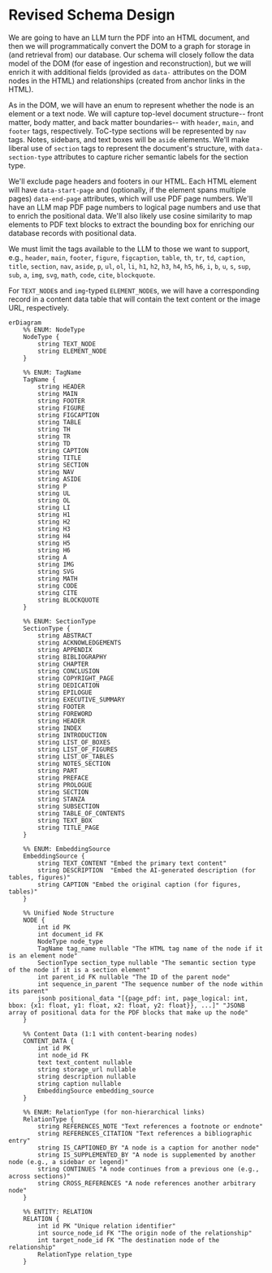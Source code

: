# Revised Schema Design

We are going to have an LLM turn the PDF into an HTML document, and then we will programmatically convert the DOM to a graph for storage in (and retrieval from) our database. Our schema will closely follow the data model of the DOM (for ease of ingestion and reconstruction), but we will enrich it with additional fields (provided as `data-` attributes on the DOM nodes in the HTML) and relationships (created from anchor links in the HTML).

As in the DOM, we will have an enum to represent whether the node is an element or a text node. We will capture top-level document structure-- front matter, body matter, and back matter boundaries-- with `header`, `main`, and `footer` tags, respectively. ToC-type sections will be represented by `nav` tags. Notes, sidebars, and text boxes will be `aside` elements. We'll make liberal use of `section` tags to represent the document's structure, with `data-section-type` attributes to capture richer semantic labels for the section type.

We'll exclude page headers and footers in our HTML. Each HTML element will have `data-start-page` and (optionally, if the element spans multiple pages) `data-end-page` attributes, which will use PDF page numbers. We'll have an LLM map PDF page numbers to logical page numbers and use that to enrich the positional data. We'll also likely use cosine similarity to map elements to PDF text blocks to extract the bounding box for enriching our database records with positional data.

We must limit the tags available to the LLM to those we want to support, e.g., `header`, `main`, `footer`, `figure`, `figcaption`, `table`, `th`, `tr`, `td`, `caption`, `title`, `section`, `nav`, `aside`, `p`, `ul`, `ol`, `li`, `h1`, `h2`, `h3`, `h4`, `h5`, `h6`, `i`, `b`, `u`, `s`, `sup`, `sub`, `a`, `img`, `svg`, `math`, `code`, `cite`, `blockquote`.

For `TEXT_NODE`s and `img`-typed `ELEMENT_NODE`s, we will have a corresponding record in a content data table that will contain the text content or the image URL, respectively.

```mermaid
erDiagram
    %% ENUM: NodeType
    NodeType {
        string TEXT_NODE
        string ELEMENT_NODE
    }

    %% ENUM: TagName
    TagName {
        string HEADER
        string MAIN
        string FOOTER
        string FIGURE
        string FIGCAPTION
        string TABLE
        string TH
        string TR
        string TD
        string CAPTION
        string TITLE
        string SECTION
        string NAV
        string ASIDE
        string P
        string UL
        string OL
        string LI
        string H1
        string H2
        string H3
        string H4
        string H5
        string H6
        string A
        string IMG
        string SVG
        string MATH
        string CODE
        string CITE
        string BLOCKQUOTE
    }

    %% ENUM: SectionType
    SectionType {
        string ABSTRACT
        string ACKNOWLEDGEMENTS
        string APPENDIX
        string BIBLIOGRAPHY
        string CHAPTER
        string CONCLUSION
        string COPYRIGHT_PAGE
        string DEDICATION
        string EPILOGUE
        string EXECUTIVE_SUMMARY
        string FOOTER
        string FOREWORD
        string HEADER
        string INDEX
        string INTRODUCTION
        string LIST_OF_BOXES
        string LIST_OF_FIGURES
        string LIST_OF_TABLES
        string NOTES_SECTION
        string PART
        string PREFACE
        string PROLOGUE
        string SECTION
        string STANZA
        string SUBSECTION
        string TABLE_OF_CONTENTS
        string TEXT_BOX
        string TITLE_PAGE
    }

    %% ENUM: EmbeddingSource
    EmbeddingSource {
        string TEXT_CONTENT "Embed the primary text content"
        string DESCRIPTION  "Embed the AI-generated description (for tables, figures)"
        string CAPTION "Embed the original caption (for figures, tables)"
    }

    %% Unified Node Structure
    NODE {
        int id PK
        int document_id FK
        NodeType node_type
        TagName tag_name nullable "The HTML tag name of the node if it is an element node"
        SectionType section_type nullable "The semantic section type of the node if it is a section element"
        int parent_id FK nullable "The ID of the parent node"
        int sequence_in_parent "The sequence number of the node within its parent"
        jsonb positional_data "[{page_pdf: int, page_logical: int, bbox: {x1: float, y1: float, x2: float, y2: float}}, ...]" "JSONB array of positional data for the PDF blocks that make up the node"
    }

    %% Content Data (1:1 with content-bearing nodes)
    CONTENT_DATA {
        int id PK
        int node_id FK
        text text_content nullable
        string storage_url nullable
        string description nullable
        string caption nullable
        EmbeddingSource embedding_source
    }

    %% ENUM: RelationType (for non-hierarchical links)
    RelationType {
        string REFERENCES_NOTE "Text references a footnote or endnote"
        string REFERENCES_CITATION "Text references a bibliographic entry"
        string IS_CAPTIONED_BY "A node is a caption for another node"
        string IS_SUPPLEMENTED_BY "A node is supplemented by another node (e.g., a sidebar or legend)"
        string CONTINUES "A node continues from a previous one (e.g., across sections)"
        string CROSS_REFERENCES "A node references another arbitrary node"
    }

    %% ENTITY: RELATION
    RELATION {
        int id PK "Unique relation identifier"
        int source_node_id FK "The origin node of the relationship"
        int target_node_id FK "The destination node of the relationship"
        RelationType relation_type
    }
```
